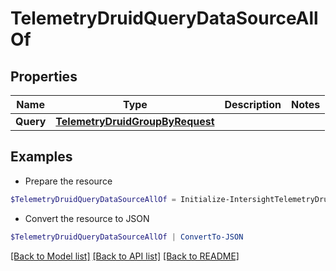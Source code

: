 # TelemetryDruidQueryDataSourceAllOf
## Properties

Name | Type | Description | Notes
------------ | ------------- | ------------- | -------------
**Query** | [**TelemetryDruidGroupByRequest**](TelemetryDruidGroupByRequest.md) |  | 

## Examples

- Prepare the resource
```powershell
$TelemetryDruidQueryDataSourceAllOf = Initialize-IntersightTelemetryDruidQueryDataSourceAllOf  -Query null
```

- Convert the resource to JSON
```powershell
$TelemetryDruidQueryDataSourceAllOf | ConvertTo-JSON
```

[[Back to Model list]](../README.md#documentation-for-models) [[Back to API list]](../README.md#documentation-for-api-endpoints) [[Back to README]](../README.md)

